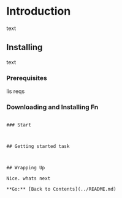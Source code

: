 # Introduction 

text


## Installing

text

### Prerequisites

lis reqs



### Downloading and Installing Fn


```

### Start



## Getting started task



## Wrapping Up

Nice. whats next

**Go:** [Back to Contents](../README.md)